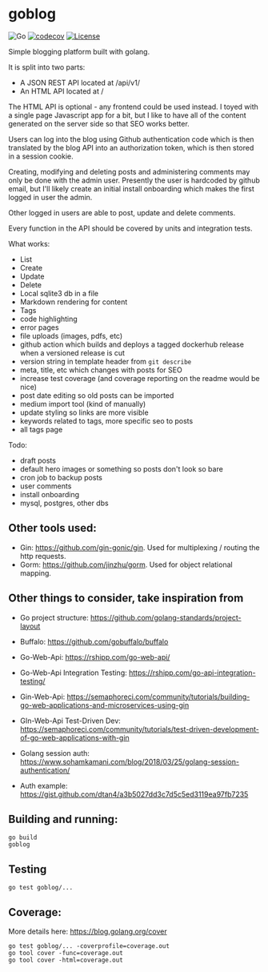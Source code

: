 # goblog
![Go](https://github.com/compscidr/goblog/workflows/Go/badge.svg)
[![codecov](https://codecov.io/gh/compscidr/goblog/branch/master/graph/badge.svg)](https://codecov.io/gh/compscidr/goblog)
[![License](https://img.shields.io/badge/License-Apache%202.0-blue.svg)](https://opensource.org/licenses/Apache-2.0)

Simple blogging platform built with golang.

It is split into two parts:
- A JSON REST API located at /api/v1/
- An HTML API located at /

The HTML API is optional - any frontend could be used instead. I toyed with a
single page Javascript app for a bit, but I like to have all of the content
generated on the server side so that SEO works better.

Users can log into the blog using Github authentication code which is then
translated by the blog API into an authorization token, which is then stored
in a session cookie.

Creating, modifying and deleting posts and administering comments may only be
done with the admin user. Presently the user is hardcoded by github email, but
I'll likely create an initial install onboarding which makes the first logged
in user the admin.

Other logged in users are able to post, update and delete comments.

Every function in the API should be covered by units and integration tests.

What works:
- List
- Create
- Update
- Delete
- Local sqlite3 db in a file
- Markdown rendering for content
- Tags
- code highlighting
- error pages
- file uploads (images, pdfs, etc)
- github action which builds and deploys a tagged dockerhub release when a versioned release is cut
- version string in template header from `git describe`
- meta, title, etc which changes with posts for SEO
- increase test coverage (and coverage reporting on the readme would be nice)
- post date editing so old posts can be imported
- medium import tool (kind of manually)
- update styling so links are more visible
- keywords related to tags, more specific seo to posts
- all tags page

Todo:
- draft posts
- default hero images or something so posts don't look so bare
- cron job to backup posts
- user comments
- install onboarding
- mysql, postgres, other dbs

## Other tools used:
- Gin: https://github.com/gin-gonic/gin. Used for multiplexing / routing the
http requests.
- Gorm: https://github.com/jinzhu/gorm. Used for object relational mapping.

## Other things to consider, take inspiration from
- Go project structure: https://github.com/golang-standards/project-layout

- Buffalo: https://github.com/gobuffalo/buffalo

- Go-Web-Api: https://rshipp.com/go-web-api/
- Go-Web-Api Integration Testing: https://rshipp.com/go-api-integration-testing/

- Gin-Web-Api: https://semaphoreci.com/community/tutorials/building-go-web-applications-and-microservices-using-gin
- GIn-Web-Api Test-Driven Dev: https://semaphoreci.com/community/tutorials/test-driven-development-of-go-web-applications-with-gin

- Golang session auth: https://www.sohamkamani.com/blog/2018/03/25/golang-session-authentication/
- Auth example: https://gist.github.com/dtan4/a3b5027dd3c7d5c5ed3119ea97fb7235

## Building and running:
```
go build
goblog
```

## Testing
```
go test goblog/...
```

## Coverage:
More details here: https://blog.golang.org/cover
```
go test goblog/... -coverprofile=coverage.out
go tool cover -func=coverage.out
go tool cover -html=coverage.out
```
